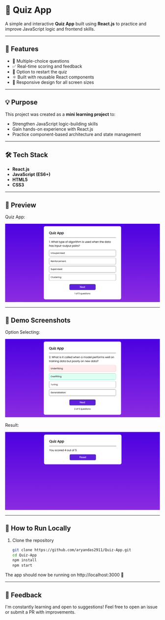 # 🧠 Quiz App

A simple and interactive **Quiz App** built using **React.js** to practice and improve JavaScript logic and frontend skills.

---

## 🚀 Features

- 🎯 Multiple-choice questions
- ✅ Real-time scoring and feedback
- 🔄 Option to restart the quiz
- ⚛️ Built with reusable React components
- 📱 Responsive design for all screen sizes

---

## 💡 Purpose

This project was created as a **mini learning project** to:
- Strengthen JavaScript logic-building skills
- Gain hands-on experience with React.js
- Practice component-based architecture and state management

---

## 🛠️ Tech Stack

- **React.js**
- **JavaScript (ES6+)**
- **HTML5**
- **CSS3**

---

## 📸 Preview

Quiz App:

![Quiz App Screenshot](Quiz-App.png)

---

## 🔗 Demo Screenshots

Option Selecting:

![Selection Screenshot](Selection.png)

Result:

![Result Screenshot](Result.png)

---

## 📂 How to Run Locally

1. Clone the repository  
   ```bash
   git clone https://github.com/aryandas2911/Quiz-App.git
   cd Quiz-App
   npm install
   npm start
The app should now be running on http://localhost:3000 🎉

---

## 🙌 Feedback

I'm constantly learning and open to suggestions!
Feel free to open an issue or submit a PR with improvements.

